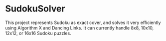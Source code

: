 SudokuSolver
============

This project represents Sudoku as exact cover, and solves it very efficiently using Algorithm X and Dancing Links. It can currently handle 8x8, 10x10, 12x12, or 16x16 Sudoku puzzles.
